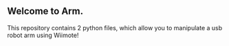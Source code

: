 ## Welcome to Arm.

This repository contains 2 python files, which allow you to manipulate a usb robot arm using Wiimote!


